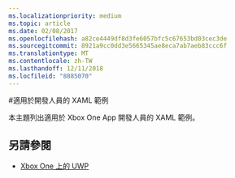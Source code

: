 ```yaml
---
ms.localizationpriority: medium
ms.topic: article
ms.date: 02/08/2017
ms.openlocfilehash: a82ce4449df8d3fe6057bfc5c67653bd03cec3de
ms.sourcegitcommit: 8921a9cc0dd3e5665345ae8eca7ab7aeb83ccc6f
ms.translationtype: MT
ms.contentlocale: zh-TW
ms.lasthandoff: 12/11/2018
ms.locfileid: "8885070"
---
```

#<a name="xaml-samples-for-developers"></a>適用於開發人員的 XAML 範例

本主題列出適用於 Xbox One App 開發人員的 XAML 範例。

## <a name="see-also"></a>另請參閱
- [Xbox One 上的 UWP](index.md)

